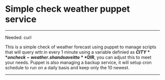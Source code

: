 
# Simple check weather puppet service

***
Needed: curl

This is a simple check of weather forecast using puppet to manage scripts that will query wttr.in every 1 minute using a variable definied as **$CITY** on check-weather.sh and save it to **$DIR**, you can adjust this to meet your needs. Puppet is also managing a backup service, it will setup cron schedule to run on a daily basis and keep only the 10 newest.

***
